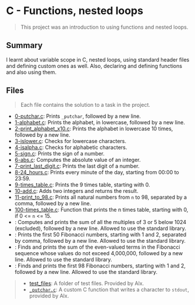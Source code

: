 # C - Functions, nested loops

> This project was an introduction to using functions and nested loops. 

## Summary

I learnt about variable scope in C, nested loops, using standard header files and defining custom ones as well. Also, declaring and defining functions and also using them.

## Files

> Each file contains the solution to a task in the project.

- [0-putchar.c](https://github.com/Ebube-Ochemba/alx-low_level_programming/blob/master/0x02-functions_nested_loops/0-putchar.c): Prints `_putchar`, followed by a new line.
- [1-alphabet.c](https://github.com/Ebube-Ochemba/alx-low_level_programming/blob/master/0x02-functions_nested_loops/1-alphabet.c): Prints the alphabet, in lowercase, followed by a new line.
- [2-print_alphabet_x10.c](https://github.com/Ebube-Ochemba/alx-low_level_programming/blob/master/0x02-functions_nested_loops/2-print_alphabet_x10.c): Prints the alphabet in lowercase 10 times, followed by a new line.
- [3-islower.c](https://github.com/Ebube-Ochemba/alx-low_level_programming/blob/master/0x02-functions_nested_loops/3-islower.c): Checks for lowercase characters.
- [4-isalpha.c](https://github.com/Ebube-Ochemba/alx-low_level_programming/blob/master/0x02-functions_nested_loops/4-isalpha.c): Checks for alphabetic characters.
- [5-sign.c](https://github.com/Ebube-Ochemba/alx-low_level_programming/blob/master/0x02-functions_nested_loops/5-sign.c): Prints the sign of a number.
- [6-abs.c](https://github.com/Ebube-Ochemba/alx-low_level_programming/blob/master/0x02-functions_nested_loops/6-abs.c): Computes the absolute value of an integer.
- [7-print_last_digit.c](https://github.com/Ebube-Ochemba/alx-low_level_programming/blob/master/0x02-functions_nested_loops/7-print_last_digit.c): Prints the last digit of a number.
- [8-24_hours.c](https://github.com/Ebube-Ochemba/alx-low_level_programming/blob/master/0x02-functions_nested_loops/8-24_hours.c): Prints every minute of the day, starting from 00:00 to 23:59.
- [9-times_table.c](https://github.com/Ebube-Ochemba/alx-low_level_programming/blob/master/0x02-functions_nested_loops/9-times_table.c): Prints the 9 times table, starting with 0.
- [10-add.c](https://github.com/Ebube-Ochemba/alx-low_level_programming/blob/master/0x02-functions_nested_loops/10-add.c): Adds two integers and returns the result.
- [11-print_to_98.c](https://github.com/Ebube-Ochemba/alx-low_level_programming/blob/master/0x02-functions_nested_loops/11-print_to_98.c): Prints all natural numbers from `n` to 98, separated by a comma, followed by a new line.
- [100-times_table.c](https://github.com/Ebube-Ochemba/alx-low_level_programming/blob/master/0x02-functions_nested_loops/100-times_table.c): Function that prints the n times table, starting with 0, if 0 <= `n` <= 15.
- [](): Computes and prints the sum of all the multiples of 3 or 5 below 1024 (excluded), followed by a new line. Allowed to use the standard library.
- [](): Prints the first 50 Fibonacci numbers, starting with 1 and 2, separated by comma, followed by a new line. Allowed to use the standard library.
- [](): Finds and prints the sum of the even-valued terms in the Fibonacci sequence whose values do not exceed 4,000,000, followed by a new line. Allowed to use the standard library.
- [](): Finds and prints the first 98 Fibonacci numbers, starting with 1 and 2, followed by a new line. Allowed to use the standard library.

> - [test_files](): A folder of test files. Provided by Alx.
> - [`_putchar.c`](https://github.com/alx-tools/_putchar.c/blob/master/_putchar.c): A custom C function that writes a character to `stdout`, provided by Alx.
